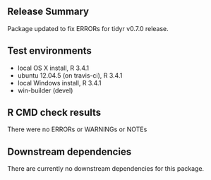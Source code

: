 ## Release Summary
Package updated to fix ERRORs for tidyr v0.7.0 release.

## Test environments
* local OS X install, R 3.4.1
* ubuntu 12.04.5 (on travis-ci), R 3.4.1
* local Windows install, R 3.4.1
* win-builder (devel)

## R CMD check results
There were no ERRORs or WARNINGs or NOTEs

## Downstream dependencies
There are currently no downstream dependencies for this package.
